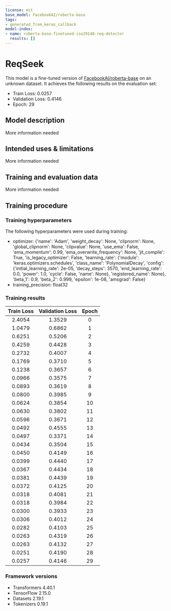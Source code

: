 ```yaml
---
license: mit
base_model: FacebookAI/roberta-base
tags:
- generated_from_keras_callback
model-index:
- name: roberta-base-finetuned-iso29148-req-detector
  results: []
---
```


<!-- This model card has been generated automatically according to the information Keras had access to. You should
probably proofread and complete it, then remove this comment. -->

# ReqSeek

This model is a fine-tuned version of [FacebookAI/roberta-base](https://huggingface.co/FacebookAI/roberta-base) on an unknown dataset.
It achieves the following results on the evaluation set:
- Train Loss: 0.0257
- Validation Loss: 0.4146
- Epoch: 29

## Model description

More information needed

## Intended uses & limitations

More information needed

## Training and evaluation data

More information needed

## Training procedure

### Training hyperparameters

The following hyperparameters were used during training:
- optimizer: {'name': 'Adam', 'weight_decay': None, 'clipnorm': None, 'global_clipnorm': None, 'clipvalue': None, 'use_ema': False, 'ema_momentum': 0.99, 'ema_overwrite_frequency': None, 'jit_compile': True, 'is_legacy_optimizer': False, 'learning_rate': {'module': 'keras.optimizers.schedules', 'class_name': 'PolynomialDecay', 'config': {'initial_learning_rate': 2e-05, 'decay_steps': 3570, 'end_learning_rate': 0.0, 'power': 1.0, 'cycle': False, 'name': None}, 'registered_name': None}, 'beta_1': 0.9, 'beta_2': 0.999, 'epsilon': 1e-08, 'amsgrad': False}
- training_precision: float32

### Training results

| Train Loss | Validation Loss | Epoch |
|:----------:|:---------------:|:-----:|
| 2.4054     | 1.3529          | 0     |
| 1.0479     | 0.6862          | 1     |
| 0.6251     | 0.5206          | 2     |
| 0.4259     | 0.4428          | 3     |
| 0.2732     | 0.4007          | 4     |
| 0.1769     | 0.3710          | 5     |
| 0.1238     | 0.3657          | 6     |
| 0.0966     | 0.3575          | 7     |
| 0.0893     | 0.3619          | 8     |
| 0.0800     | 0.3985          | 9     |
| 0.0624     | 0.3854          | 10    |
| 0.0630     | 0.3802          | 11    |
| 0.0596     | 0.3671          | 12    |
| 0.0492     | 0.4555          | 13    |
| 0.0497     | 0.3371          | 14    |
| 0.0434     | 0.3504          | 15    |
| 0.0450     | 0.4149          | 16    |
| 0.0399     | 0.4440          | 17    |
| 0.0367     | 0.4434          | 18    |
| 0.0381     | 0.4439          | 19    |
| 0.0372     | 0.4125          | 20    |
| 0.0318     | 0.4081          | 21    |
| 0.0318     | 0.3984          | 22    |
| 0.0300     | 0.3933          | 23    |
| 0.0306     | 0.4012          | 24    |
| 0.0282     | 0.4103          | 25    |
| 0.0263     | 0.4319          | 26    |
| 0.0263     | 0.4132          | 27    |
| 0.0251     | 0.4190          | 28    |
| 0.0257     | 0.4146          | 29    |


### Framework versions

- Transformers 4.40.1
- TensorFlow 2.15.0
- Datasets 2.19.1
- Tokenizers 0.19.1
